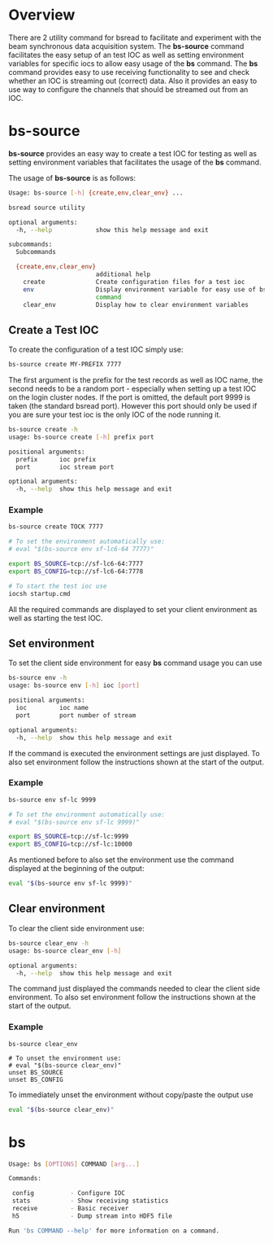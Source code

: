 # Overview
There are 2 utility command for bsread to facilitate and experiment with the beam synchronous data acquisition system.
The __bs-source__ command facilitates the easy setup of an test IOC as well as setting environment variables for specific iocs to allow easy usage of the __bs__ command. The __bs__ command provides easy to use receiving functionality to see and check whether an IOC is streaming out (correct) data. Also it provides an easy to use way to configure the channels that should be streamed out from an IOC.


# bs-source
__bs-source__ provides an easy way to create a test IOC for testing as well as setting environment variables that facilitates the usage of the __bs__ command.

The usage of __bs-source__ is as follows:

```bash
Usage: bs-source [-h] {create,env,clear_env} ...

bsread source utility

optional arguments:
  -h, --help            show this help message and exit

subcommands:
  Subcommands

  {create,env,clear_env}
                        additional help
    create              Create configuration files for a test ioc
    env                 Display environment variable for easy use of bs
                        command
    clear_env           Display how to clear environment variables
```

## Create a Test IOC

To create the configuration of a test IOC simply use:

```bash
bs-source create MY-PREFIX 7777
```

The first argument is the prefix for the test records as well as IOC name, the second needs to be a random port - especially when setting up a test IOC on the login cluster nodes. If the port is omitted, the default port 9999 is taken (the standard bsread port). However this port should only be used if you are sure your test ioc is the only IOC of the node running it.

```bash
bs-source create -h
usage: bs-source create [-h] prefix port

positional arguments:
  prefix      ioc prefix
  port        ioc stream port

optional arguments:
  -h, --help  show this help message and exit
```

### Example

```bash
bs-source create TOCK 7777

# To set the environment automatically use:
# eval "$(bs-source env sf-lc6-64 7777)"

export BS_SOURCE=tcp://sf-lc6-64:7777
export BS_CONFIG=tcp://sf-lc6-64:7778

# To start the test ioc use
iocsh startup.cmd
```

All the required commands are displayed to set your client environment as well as starting the test IOC.

## Set environment

To set the client side environment for easy __bs__ command usage you can use

```bash
bs-source env -h
usage: bs-source env [-h] ioc [port]

positional arguments:
  ioc         ioc name
  port        port number of stream

optional arguments:
  -h, --help  show this help message and exit
```

If the command is executed the environment settings are just displayed. To also set environment follow the instructions shown at the start of the output.

### Example

```bash
bs-source env sf-lc 9999

# To set the environment automatically use:
# eval "$(bs-source env sf-lc 9999)"

export BS_SOURCE=tcp://sf-lc:9999
export BS_CONFIG=tcp://sf-lc:10000
```

As mentioned before to also set the environment use the command displayed at the beginning of the output:

```bash
eval "$(bs-source env sf-lc 9999)"
```

## Clear environment

To clear the client side environment use:

```bash
bs-source clear_env -h
usage: bs-source clear_env [-h]

optional arguments:
  -h, --help  show this help message and exit
```

The command just displayed the commands needed to clear the client side environment. To also set environment follow the instructions shown at the start of the output.

### Example
```
bs-source clear_env

# To unset the environment use:
# eval "$(bs-source clear_env)"
unset BS_SOURCE
unset BS_CONFIG
```

To immediately unset the environment without copy/paste the output use

```bash
eval "$(bs-source clear_env)"
```

# bs


```bash
Usage: bs [OPTIONS] COMMAND [arg...]

Commands:

 config          - Configure IOC
 stats           - Show receiving statistics
 receive         - Basic receiver
 h5              - Dump stream into HDF5 file

Run 'bs COMMAND --help' for more information on a command.
```
